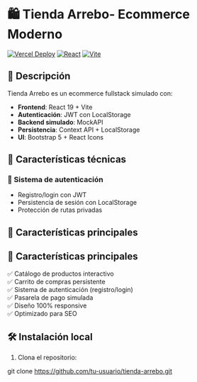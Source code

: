 # 🛍️ Tienda Arrebo- Ecommerce Moderno

[![Vercel Deploy](https://img.shields.io/badge/Deploy-Vercel-black?style=flat&logo=vercel)](https://talento-tech-proyecto-final-tienda-gold.vercel.app/)
[![React](https://img.shields.io/badge/React-18.2.0-blue?logo=react)](https://reactjs.org/)
[![Vite](https://img.shields.io/badge/Vite-4.4.0-yellow?logo=vite)](https://vitejs.dev/)

## 🌟 Descripción

Tienda Arrebo es un ecommerce fullstack simulado con:
- **Frontend**: React 19 + Vite
- **Autenticación**: JWT con LocalStorage
- **Backend simulado**: MockAPI
- **Persistencia**: Context API + LocalStorage
- **UI**: Bootstrap 5 + React Icons

## 🚀 Características técnicas

### 🔐 Sistema de autenticación
- Registro/login con JWT
- Persistencia de sesión con LocalStorage
- Protección de rutas privadas
## 🚀 Características principales

## 🚀 Características principales

✅ Catálogo de productos interactivo  
✅ Carrito de compras persistente  
✅ Sistema de autenticación (registro/login)  
✅ Pasarela de pago simulada  
✅ Diseño 100% responsive  
✅ Optimizado para SEO  
 

## 🛠 Instalación local

1. Clona el repositorio:

git clone https://github.com/tu-usuario/tienda-arrebo.git
